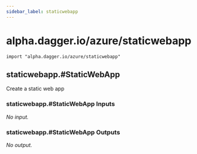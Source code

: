 ```yaml
---
sidebar_label: staticwebapp
---
```


# alpha.dagger.io/azure/staticwebapp

```cue
import "alpha.dagger.io/azure/staticwebapp"
```

## staticwebapp.#StaticWebApp

Create a static web app

### staticwebapp.#StaticWebApp Inputs

_No input._

### staticwebapp.#StaticWebApp Outputs

_No output._
